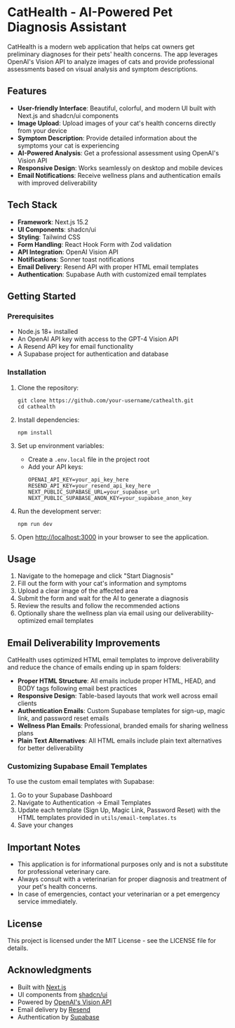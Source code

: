 # CatHealth - AI-Powered Pet Diagnosis Assistant

CatHealth is a modern web application that helps cat owners get preliminary diagnoses for their pets' health concerns. The app leverages OpenAI's Vision API to analyze images of cats and provide professional assessments based on visual analysis and symptom descriptions.

## Features

- **User-friendly Interface**: Beautiful, colorful, and modern UI built with Next.js and shadcn/ui components
- **Image Upload**: Upload images of your cat's health concerns directly from your device
- **Symptom Description**: Provide detailed information about the symptoms your cat is experiencing
- **AI-Powered Analysis**: Get a professional assessment using OpenAI's Vision API
- **Responsive Design**: Works seamlessly on desktop and mobile devices
- **Email Notifications**: Receive wellness plans and authentication emails with improved deliverability

## Tech Stack

- **Framework**: Next.js 15.2
- **UI Components**: shadcn/ui
- **Styling**: Tailwind CSS
- **Form Handling**: React Hook Form with Zod validation
- **API Integration**: OpenAI Vision API
- **Notifications**: Sonner toast notifications
- **Email Delivery**: Resend API with proper HTML email templates
- **Authentication**: Supabase Auth with customized email templates

## Getting Started

### Prerequisites

- Node.js 18+ installed
- An OpenAI API key with access to the GPT-4 Vision API
- A Resend API key for email functionality
- A Supabase project for authentication and database

### Installation

1. Clone the repository:
   ```
   git clone https://github.com/your-username/cathealth.git
   cd cathealth
   ```

2. Install dependencies:
   ```
   npm install
   ```

3. Set up environment variables:
   - Create a `.env.local` file in the project root
   - Add your API keys:
     ```
     OPENAI_API_KEY=your_api_key_here
     RESEND_API_KEY=your_resend_api_key_here
     NEXT_PUBLIC_SUPABASE_URL=your_supabase_url
     NEXT_PUBLIC_SUPABASE_ANON_KEY=your_supabase_anon_key
     ```

4. Run the development server:
   ```
   npm run dev
   ```

5. Open [http://localhost:3000](http://localhost:3000) in your browser to see the application.

## Usage

1. Navigate to the homepage and click "Start Diagnosis"
2. Fill out the form with your cat's information and symptoms
3. Upload a clear image of the affected area
4. Submit the form and wait for the AI to generate a diagnosis
5. Review the results and follow the recommended actions
6. Optionally share the wellness plan via email using our deliverability-optimized email templates

## Email Deliverability Improvements

CatHealth uses optimized HTML email templates to improve deliverability and reduce the chance of emails ending up in spam folders:

- **Proper HTML Structure**: All emails include proper HTML, HEAD, and BODY tags following email best practices
- **Responsive Design**: Table-based layouts that work well across email clients
- **Authentication Emails**: Custom Supabase templates for sign-up, magic link, and password reset emails
- **Wellness Plan Emails**: Professional, branded emails for sharing wellness plans
- **Plain Text Alternatives**: All HTML emails include plain text alternatives for better deliverability

### Customizing Supabase Email Templates

To use the custom email templates with Supabase:

1. Go to your Supabase Dashboard
2. Navigate to Authentication → Email Templates
3. Update each template (Sign Up, Magic Link, Password Reset) with the HTML templates provided in `utils/email-templates.ts`
4. Save your changes

## Important Notes

- This application is for informational purposes only and is not a substitute for professional veterinary care.
- Always consult with a veterinarian for proper diagnosis and treatment of your pet's health concerns.
- In case of emergencies, contact your veterinarian or a pet emergency service immediately.

## License

This project is licensed under the MIT License - see the LICENSE file for details.

## Acknowledgments

- Built with [Next.js](https://nextjs.org/)
- UI components from [shadcn/ui](https://ui.shadcn.com/)
- Powered by [OpenAI's Vision API](https://platform.openai.com/docs/guides/vision)
- Email delivery by [Resend](https://resend.com/)
- Authentication by [Supabase](https://supabase.com/)
